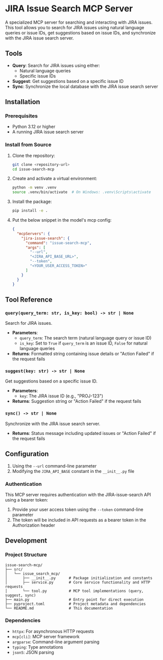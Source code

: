 # JIRA Issue Search MCP Server

A specialized MCP server for searching and interacting with JIRA issues. This tool allows you to search for JIRA issues using natural language queries or issue IDs, get suggestions based on issue IDs, and synchronize with the JIRA issue search server.

## Tools

- **Query**: Search for JIRA issues using either:
  - Natural language queries
  - Specific issue IDs
- **Suggest**: Get suggestions based on a specific issue ID
- **Sync**: Synchronize the local database with the JIRA issue search server

## Installation

### Prerequisites

- Python 3.12 or higher
- A running JIRA issue search server 

### Install from Source

1. Clone the repository:
   ```bash
   git clone <repository-url>
   cd issue-search-mcp
   ```

2. Create and activate a virtual environment:
   ```bash
   python -m venv .venv
   source .venv/bin/activate  # On Windows: .venv\Scripts\activate
   ```

3. Install the package:
   ```bash
   pip install -e .
   ```

4. Put the below snippet in the model's mcp config:
   ```json
   {
     "mcpServers": {
       "jira-issue-search": {
         "command": "issue-search-mcp",
         "args": [
           "--url",
           "<JIRA_API_BASE_URL>",
           "--token",
           "<YOUR_USER_ACCESS_TOKEN>"
         ]
       }
     }
   }
   ```

## Tool Reference

### `query(query_term: str, is_key: bool) -> str | None`

Search for JIRA issues.

- **Parameters**:
  - `query_term`: The search term (natural language query or issue ID)
  - `is_key`: Set to `True` if `query_term` is an issue ID, `False` for natural language queries
- **Returns**: Formatted string containing issue details or "Action Failed" if the request fails

### `suggest(key: str) -> str | None`

Get suggestions based on a specific issue ID.

- **Parameters**:
  - `key`: The JIRA issue ID (e.g., "PROJ-123")
- **Returns**: Suggestion string or "Action Failed" if the request fails

### `sync() -> str | None`

Synchronize with the JIRA issue search server.

- **Returns**: Status message including updated issues or "Action Failed" if the request fails

## Configuration

1. Using the `--url` command-line parameter
2. Modifying the `JIRA_API_BASE` constant in the `__init__.py` file

### Authentication

This MCP server requires authentication with the JIRA-issue-search API using a bearer token:

1. Provide your user access token using the `--token` command-line parameter
2. The token will be included in API requests as a bearer token in the Authorization header


## Development

### Project Structure

```
issue-search-mcp/
├── src/
│   └── issue_search_mcp/
│       ├── __init__.py      # Package initialization and constants
│       ├── service.py       # Core service functionality and HTTP requests
│       └── tool.py          # MCP tool implementations (query, suggest, sync)
├── main.py                  # Entry point for direct execution
├── pyproject.toml           # Project metadata and dependencies
└── README.md                # This documentation
```

### Dependencies

- `httpx`: For asynchronous HTTP requests
- `mcp[cli]`: MCP server framework
- `argparse`: Command-line argument parsing
- `typing`: Type annotations
- `json5`: JSON parsing
